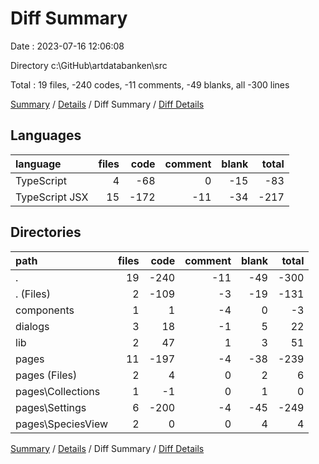 # Diff Summary

Date : 2023-07-16 12:06:08

Directory c:\\GitHub\\artdatabanken\\src

Total : 19 files,  -240 codes, -11 comments, -49 blanks, all -300 lines

[Summary](results.md) / [Details](details.md) / Diff Summary / [Diff Details](diff-details.md)

## Languages
| language | files | code | comment | blank | total |
| :--- | ---: | ---: | ---: | ---: | ---: |
| TypeScript | 4 | -68 | 0 | -15 | -83 |
| TypeScript JSX | 15 | -172 | -11 | -34 | -217 |

## Directories
| path | files | code | comment | blank | total |
| :--- | ---: | ---: | ---: | ---: | ---: |
| . | 19 | -240 | -11 | -49 | -300 |
| . (Files) | 2 | -109 | -3 | -19 | -131 |
| components | 1 | 1 | -4 | 0 | -3 |
| dialogs | 3 | 18 | -1 | 5 | 22 |
| lib | 2 | 47 | 1 | 3 | 51 |
| pages | 11 | -197 | -4 | -38 | -239 |
| pages (Files) | 2 | 4 | 0 | 2 | 6 |
| pages\\Collections | 1 | -1 | 0 | 1 | 0 |
| pages\\Settings | 6 | -200 | -4 | -45 | -249 |
| pages\\SpeciesView | 2 | 0 | 0 | 4 | 4 |

[Summary](results.md) / [Details](details.md) / Diff Summary / [Diff Details](diff-details.md)